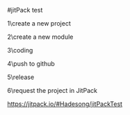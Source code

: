 #jitPack  test

1\create  a  new project

2\create a new module

3\coding

4\push to github

5\release

6\request the project in JitPack


 https://jitpack.io/#Hadesong/jitPackTest
